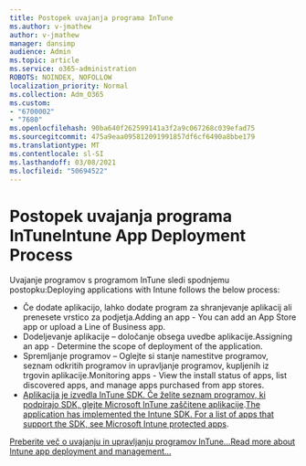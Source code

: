 ```yaml
---
title: Postopek uvajanja programa InTune
ms.author: v-jmathew
author: v-jmathew
manager: dansimp
audience: Admin
ms.topic: article
ms.service: o365-administration
ROBOTS: NOINDEX, NOFOLLOW
localization_priority: Normal
ms.collection: Adm_O365
ms.custom:
- "6700002"
- "7680"
ms.openlocfilehash: 90ba640f262599141a3f2a9c067268c039efad75
ms.sourcegitcommit: 475a9eaa095812091991857df6cf6490a8bbe179
ms.translationtype: MT
ms.contentlocale: sl-SI
ms.lasthandoff: 03/08/2021
ms.locfileid: "50694522"
---
```

# <a name="intune-app-deployment-process"></a><span data-ttu-id="587b5-102">Postopek uvajanja programa InTune</span><span class="sxs-lookup"><span data-stu-id="587b5-102">Intune App Deployment Process</span></span>

<span data-ttu-id="587b5-103">Uvajanje programov s programom InTune sledi spodnjemu postopku:</span><span class="sxs-lookup"><span data-stu-id="587b5-103">Deploying applications with Intune follows the below process:</span></span>

- <span data-ttu-id="587b5-104">Če dodate aplikacijo, lahko dodate program za shranjevanje aplikacij ali prenesete vrstico za podjetja.</span><span class="sxs-lookup"><span data-stu-id="587b5-104">Adding an app - You can add an App Store app or upload a Line of Business app.</span></span>
- <span data-ttu-id="587b5-105">Dodeljevanje aplikacije – določanje obsega uvedbe aplikacije.</span><span class="sxs-lookup"><span data-stu-id="587b5-105">Assigning an app - Determine the scope of deployment of the application.</span></span>
- <span data-ttu-id="587b5-106">Spremljanje programov – Oglejte si stanje namestitve programov, seznam odkritih programov in upravljanje programov, kupljenih iz trgovin aplikacije.</span><span class="sxs-lookup"><span data-stu-id="587b5-106">Monitoring apps - View the install status of apps, list discovered apps, and manage apps purchased from app stores.</span></span>
- <span data-ttu-id="587b5-107">[Aplikacija je izvedla InTune SDK. Če želite seznam programov, ki podpirajo SDK, glejte Microsoft InTune zaščitene aplikacije](https://docs.microsoft.com/mem/intune/apps/apps-supported-intune-apps).</span><span class="sxs-lookup"><span data-stu-id="587b5-107">[The application has implemented the Intune SDK. For a list of apps that support the SDK, see Microsoft Intune protected apps](https://docs.microsoft.com/mem/intune/apps/apps-supported-intune-apps).</span></span>

[<span data-ttu-id="587b5-108">Preberite več o uvajanju in upravljanju programov InTune...</span><span class="sxs-lookup"><span data-stu-id="587b5-108">Read more about Intune app deployment and management...</span></span>](https://docs.microsoft.com/mem/intune/apps/app-management)
